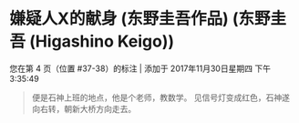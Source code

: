 # 嫌疑人X的献身 (东野圭吾作品) (东野圭吾 (Higashino Keigo))

您在第 4 页（位置 #37-38）的标注 | 添加于 2017年11月30日星期四 下午3:35:49

>便是石神上班的地点，他是个老师，教数学。 见信号灯变成红色，石神遂向右转，朝新大桥方向走去。